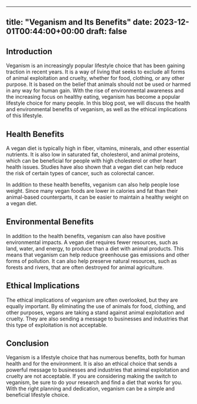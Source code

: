 
---
title: "Veganism and Its Benefits"
date: 2023-12-01T00:44:00+00:00
draft: false
---

## Introduction
Veganism is an increasingly popular lifestyle choice that has been gaining traction in recent years. It is a way of living that seeks to exclude all forms of animal exploitation and cruelty, whether for food, clothing, or any other purpose. It is based on the belief that animals should not be used or harmed in any way for human gain. With the rise of environmental awareness and the increasing focus on healthy eating, veganism has become a popular lifestyle choice for many people. In this blog post, we will discuss the health and environmental benefits of veganism, as well as the ethical implications of this lifestyle.

## Health Benefits
A vegan diet is typically high in fiber, vitamins, minerals, and other essential nutrients. It is also low in saturated fat, cholesterol, and animal proteins, which can be beneficial for people with high cholesterol or other heart health issues. Studies have also shown that a vegan diet can help reduce the risk of certain types of cancer, such as colorectal cancer.

In addition to these health benefits, veganism can also help people lose weight. Since many vegan foods are lower in calories and fat than their animal-based counterparts, it can be easier to maintain a healthy weight on a vegan diet.

## Environmental Benefits
In addition to the health benefits, veganism can also have positive environmental impacts. A vegan diet requires fewer resources, such as land, water, and energy, to produce than a diet with animal products. This means that veganism can help reduce greenhouse gas emissions and other forms of pollution. It can also help preserve natural resources, such as forests and rivers, that are often destroyed for animal agriculture.

## Ethical Implications
The ethical implications of veganism are often overlooked, but they are equally important. By eliminating the use of animals for food, clothing, and other purposes, vegans are taking a stand against animal exploitation and cruelty. They are also sending a message to businesses and industries that this type of exploitation is not acceptable.

## Conclusion
Veganism is a lifestyle choice that has numerous benefits, both for human health and for the environment. It is also an ethical choice that sends a powerful message to businesses and industries that animal exploitation and cruelty are not acceptable. If you are considering making the switch to veganism, be sure to do your research and find a diet that works for you. With the right planning and dedication, veganism can be a simple and beneficial lifestyle choice.